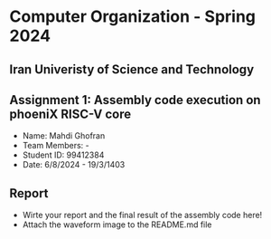 Computer Organization - Spring 2024
==============================================================
## Iran Univeristy of Science and Technology
## Assignment 1: Assembly code execution on phoeniX RISC-V core

- Name: Mahdi Ghofran
- Team Members: -
- Student ID: 99412384
- Date: 6/8/2024 - 19/3/1403

## Report

- Wirte your report and the final result of the assembly code here!
- Attach the waveform image to the README.md file